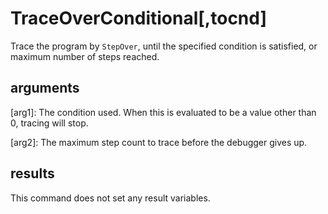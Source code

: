 # TraceOverConditional[,tocnd]
Trace the program by `StepOver`, until the specified condition is satisfied, or maximum number of steps reached.

## arguments
[arg1]: The condition used. When this is evaluated to be a value other than 0, tracing will stop.

[arg2]: The maximum step count to trace before the debugger gives up.

## results
This command does not set any result variables.
